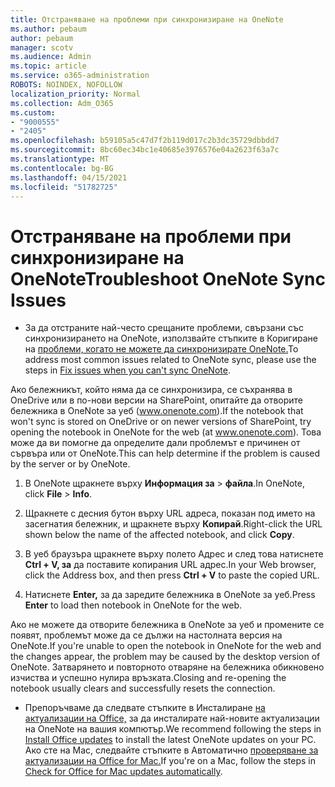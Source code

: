 ```yaml
---
title: Отстраняване на проблеми при синхронизиране на OneNote
ms.author: pebaum
author: pebaum
manager: scotv
ms.audience: Admin
ms.topic: article
ms.service: o365-administration
ROBOTS: NOINDEX, NOFOLLOW
localization_priority: Normal
ms.collection: Adm_O365
ms.custom:
- "9000555"
- "2405"
ms.openlocfilehash: b59105a5c47d7f2b119d017c2b3dc35729dbbdd7
ms.sourcegitcommit: 8bc60ec34bc1e40685e3976576e04a2623f63a7c
ms.translationtype: MT
ms.contentlocale: bg-BG
ms.lasthandoff: 04/15/2021
ms.locfileid: "51782725"
---
```

# <a name="troubleshoot-onenote-sync-issues"></a><span data-ttu-id="378c1-102">Отстраняване на проблеми при синхронизиране на OneNote</span><span class="sxs-lookup"><span data-stu-id="378c1-102">Troubleshoot OneNote Sync Issues</span></span>

* <span data-ttu-id="378c1-103">За да отстраните най-често срещаните проблеми, свързани със синхронизирането на OneNote, използвайте стъпките в Коригиране на [проблеми, когато не можете да синхронизирате OneNote.](https://support.office.com/article/Fix-issues-when-you-can-t-sync-OneNote-299495ef-66d1-448f-90c1-b785a6968d45)</span><span class="sxs-lookup"><span data-stu-id="378c1-103">To address most common issues related to OneNote sync, please use the steps in [Fix issues when you can't sync OneNote](https://support.office.com/article/Fix-issues-when-you-can-t-sync-OneNote-299495ef-66d1-448f-90c1-b785a6968d45).</span></span>

<span data-ttu-id="378c1-104">Ако бележникът, който няма да се синхронизира, се съхранява в OneDrive или в по-нови версии на SharePoint, опитайте да отворите бележника в OneNote за уеб (www.onenote.com).</span><span class="sxs-lookup"><span data-stu-id="378c1-104">If the notebook that won't sync is stored on OneDrive or on newer versions of SharePoint, try opening the notebook in OneNote for the web (at www.onenote.com).</span></span> <span data-ttu-id="378c1-105">Това може да ви помогне да определите дали проблемът е причинен от сървъра или от OneNote.</span><span class="sxs-lookup"><span data-stu-id="378c1-105">This can help determine if the problem is caused by the server or by OneNote.</span></span>

1. <span data-ttu-id="378c1-106">В OneNote щракнете върху **Информация за**  >  **файла**.</span><span class="sxs-lookup"><span data-stu-id="378c1-106">In OneNote, click **File** > **Info**.</span></span>

2. <span data-ttu-id="378c1-107">Щракнете с десния бутон върху URL адреса, показан под името на засегнатия бележник, и щракнете върху **Копирай**.</span><span class="sxs-lookup"><span data-stu-id="378c1-107">Right-click the URL shown below the name of the affected notebook, and click **Copy**.</span></span>

3. <span data-ttu-id="378c1-108">В уеб браузъра щракнете върху полето Адрес и след това натиснете **Ctrl + V, за** да поставите копирания URL адрес.</span><span class="sxs-lookup"><span data-stu-id="378c1-108">In your Web browser, click the Address box, and then press **Ctrl + V** to paste the copied URL.</span></span>

4. <span data-ttu-id="378c1-109">Натиснете **Enter,** за да заредите бележника в OneNote за уеб.</span><span class="sxs-lookup"><span data-stu-id="378c1-109">Press **Enter** to load then notebook in OneNote for the web.</span></span>

<span data-ttu-id="378c1-110">Ако не можете да отворите бележника в OneNote за уеб и промените се появят, проблемът може да се дължи на настолната версия на OneNote.</span><span class="sxs-lookup"><span data-stu-id="378c1-110">If you're unable to open the notebook in OneNote for the web and the changes appear, the problem may be caused by the desktop version of OneNote.</span></span> <span data-ttu-id="378c1-111">Затварянето и повторното отваряне на бележника обикновено изчиства и успешно нулира връзката.</span><span class="sxs-lookup"><span data-stu-id="378c1-111">Closing and re-opening the notebook usually clears and successfully resets the connection.</span></span>

* <span data-ttu-id="378c1-112">Препоръчваме да следвате стъпките в Инсталиране [на актуализации на Office,](https://support.office.com/article/Install-Office-updates-2ab296f3-7f03-43a2-8e50-46de917611c5) за да инсталирате най-новите актуализации на OneNote на вашия компютър.</span><span class="sxs-lookup"><span data-stu-id="378c1-112">We recommend following the steps in [Install Office updates](https://support.office.com/article/Install-Office-updates-2ab296f3-7f03-43a2-8e50-46de917611c5) to install the latest OneNote updates on your PC.</span></span> <span data-ttu-id="378c1-113">Ако сте на Mac, следвайте стъпките в Автоматично [проверяване за актуализации на Office for Mac.](https://support.office.com/article/update-office-for-mac-automatically-bfd1e497-c24d-4754-92ab-910a4074d7c1)</span><span class="sxs-lookup"><span data-stu-id="378c1-113">If you're on a Mac, follow the steps in [Check for Office for Mac updates automatically](https://support.office.com/article/update-office-for-mac-automatically-bfd1e497-c24d-4754-92ab-910a4074d7c1).</span></span>